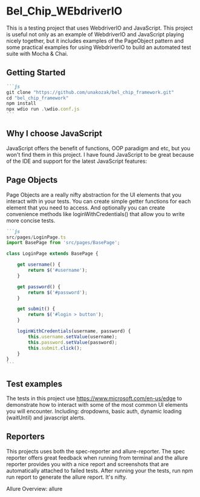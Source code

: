 # Bel_Chip_WEbdriverIO

This is a testing project that uses WebdriverIO  and JavaScript. This project is useful not only as an example of WebdriverIO and JavaScript playing nicely together, but it includes examples of the PageObject pattern and some practical examples for using WebdriverIO to build an automated test suite with Mocha & Chai.

## Getting Started
````md
```js
git clone "https://github.com/unakozak/bel_chip_framework.git"
cd "bel_chip_framework"
npm install
npx wdio run .\wdio.conf.js
```
````
## Why I choose JavaScript
JavaScript offers the benefit of functions, OOP paradigm and etc, but you won't find them in this project. I have found JavaScript to be great because of the IDE and support for the latest JavaScript features:


## Page Objects
Page Objects are a really nifty abstraction for the UI elements that you interact with in your tests. You can create simple getter functions for each element that you need to access. And optionally you can create convenience methods like loginWithCredentials() that allow you to write more concise tests.

````md
```js
src/pages/LoginPage.ts
import BasePage from 'src/pages/BasePage';

class LoginPage extends BasePage {

    get username() {
        return $('#username');
    }

    get password() {
        return $('#password');
    }

    get submit() {
        return $('#login > button');
    }

    loginWithCredentials(username, password) {
        this.username.setValue(username);
        this.password.setValue(password);
        this.submit.click();
    }
}
```
````
## Test examples
The tests in this project use https://www.microsoft.com/en-us/edge to demonstrate how to interact with some of the most common UI elements you will encounter. Including: dropdowns, basic auth, dynamic loading (waitUntil) and javascript alerts. 

## Reporters
This projects uses both the spec-reporter and allure-reporter. The spec reporter offers great feedback when running from terminal and the allure reporter provides you with a nice report and screenshots that are automatically attached to failed tests. After running your the tests, run npm run report to generate the allure report. It's nifty.

Allure Overview: allure